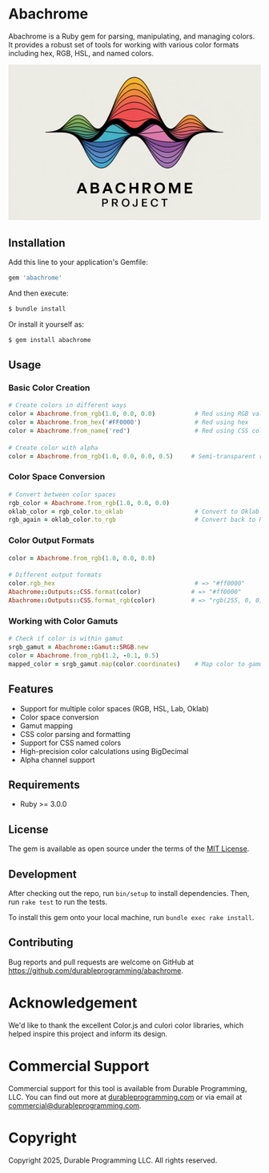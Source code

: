 # Abachrome

Abachrome is a Ruby gem for parsing, manipulating, and managing colors. It provides a robust set of tools for working with various color formats including hex, RGB, HSL, and named colors.

![Abachrome Logo](logo.png)

## Installation

Add this line to your application's Gemfile:

```ruby
gem 'abachrome'
```

And then execute:

```bash
$ bundle install
```

Or install it yourself as:

```bash
$ gem install abachrome
```

## Usage

### Basic Color Creation

```ruby
# Create colors in different ways
color = Abachrome.from_rgb(1.0, 0.0, 0.0)           # Red using RGB values
color = Abachrome.from_hex('#FF0000')               # Red using hex
color = Abachrome.from_name('red')                  # Red using CSS color name

# Create color with alpha
color = Abachrome.from_rgb(1.0, 0.0, 0.0, 0.5)     # Semi-transparent red
```

### Color Space Conversion

```ruby
# Convert between color spaces
rgb_color = Abachrome.from_rgb(1.0, 0.0, 0.0)
oklab_color = rgb_color.to_oklab                    # Convert to Oklab
rgb_again = oklab_color.to_rgb                      # Convert back to RGB
```

### Color Output Formats

```ruby
color = Abachrome.from_rgb(1.0, 0.0, 0.0)

# Different output formats
color.rgb_hex                                       # => "#ff0000"
Abachrome::Outputs::CSS.format(color)              # => "#ff0000"
Abachrome::Outputs::CSS.format_rgb(color)          # => "rgb(255, 0, 0)"
```

### Working with Color Gamuts

```ruby
# Check if color is within gamut
srgb_gamut = Abachrome::Gamut::SRGB.new
color = Abachrome.from_rgb(1.2, -0.1, 0.5)
mapped_color = srgb_gamut.map(color.coordinates)    # Map color to gamut
```

## Features

- Support for multiple color spaces (RGB, HSL, Lab, Oklab)
- Color space conversion
- Gamut mapping
- CSS color parsing and formatting
- Support for CSS named colors
- High-precision color calculations using BigDecimal
- Alpha channel support

## Requirements

- Ruby >= 3.0.0

## License

The gem is available as open source under the terms of the [MIT License](https://opensource.org/licenses/MIT).

## Development

After checking out the repo, run `bin/setup` to install dependencies. Then, run `rake test` to run the tests.

To install this gem onto your local machine, run `bundle exec rake install`.

## Contributing

Bug reports and pull requests are welcome on GitHub at https://github.com/durableprogramming/abachrome.

# Acknowledgement

We'd like to thank the excellent Color.js and culori color libraries, which helped inspire this project and
inform its design.

# Commercial Support

Commercial support for this tool is available from Durable Programming, LLC. You can find out more at [durableprogramming.com](https://durableprogramming.com/) or via email at [commercial@durableprogramming.com](mailto:commercial@durableprogramming.com).

# Copyright

Copyright 2025, Durable Programming LLC. All rights reserved.
